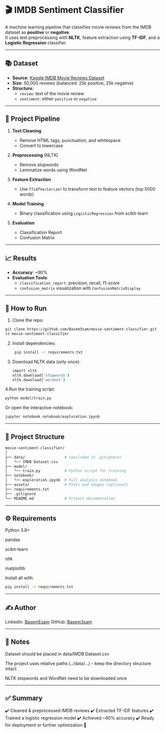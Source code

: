 # 🎬 IMDB Sentiment Classifier

A machine learning pipeline that classifies movie reviews from the IMDB dataset as **positive** or **negative**.  
It uses text preprocessing with **NLTK**, feature extraction using **TF-IDF**, and a **Logistic Regression** classifier.

---

## 📚 Dataset

- **Source**: [Kaggle IMDB Movie Reviews Dataset](https://www.kaggle.com/datasets/lakshmi25npathi/imdb-dataset-of-50k-movie-reviews)
- **Size**: 50,000 reviews (balanced: 25k positive, 25k negative)
- **Structure**:
  - `review`: text of the movie review
  - `sentiment`: either `positive` or `negative`

---

## 🧠 Project Pipeline

1. **Text Cleaning**  
   - Remove HTML tags, punctuation, and whitespace
   - Convert to lowercase

2. **Preprocessing** (NLTK)  
   - Remove stopwords
   - Lemmatize words using WordNet

3. **Feature Extraction**  
   - Use `TfidfVectorizer` to transform text to feature vectors (top 5000 words)

4. **Model Training**  
   - Binary classification using `LogisticRegression` from scikit-learn

5. **Evaluation**  
   - Classification Report
   - Confusion Matrix

---

## 📈 Results

- **Accuracy**: ~90%
- **Evaluation Tools**:
  - `classification_report`: precision, recall, f1-score
  - `confusion_matrix` visualization with `ConfusionMatrixDisplay`

---

## 🚀 How to Run

1. Clone the repo:
```bash
git clone https://github.com/Basem3sam/movie-sentiment-classifier.git
cd movie-sentiment-classifier
```
2. Install dependencies:
   ```bash
    pip install -r requirements.txt
   ```
3. Download NLTK data (only once):
   ```bash
   import nltk
   nltk.download('stopwords')
   nltk.download('wordnet')
   ```
4.Run the training script:
```bash
python model/train.py
```
Or open the interactive notebook:
```bash
jupyter notebook notebook/exploration.ipynb
```

---

## 📂 Project Structure
```bash
movie-sentiment-classifier/
│
├── data/                  # (excluded in .gitignore)
│   └── IMDB Dataset.csv
├── model/
│   └── train.py           # Python script for training
├── notebook/
│   └── exploration.ipynb  # Full analysis notebook
├── assets/                # Plots and images (optional)
├── requirements.txt
├── .gitignore
└── README.md              # Project documentation
```

---

## ⚙️ Requirements
Python 3.8+

pandas

scikit-learn

nltk

matplotlib

Install all with:
```bash
pip install -r requirements.txt
```

---

## ✍️ Author
LinkedIn: [BasemEsam](linkedin.com/in/basemesam)
GitHub: [Basem3sam](github.com/basem3sam)

---

## 📌 Notes
Dataset should be placed in data/IMDB Dataset.csv

The project uses relative paths (../data/...) – keep the directory structure intact

NLTK stopwords and WordNet need to be downloaded once

---

## ✅ Summary
✔️ Cleaned & preprocessed IMDB reviews
✔️ Extracted TF-IDF features
✔️ Trained a logistic regression model
✔️ Achieved ~90% accuracy
✔️ Ready for deployment or further optimization 🚀
